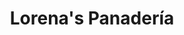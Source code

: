 ---
title: "Lorena's Panadería"
url: /pereira-risaralda-colombia/lorenas-panaderia/
shop: panadería
---